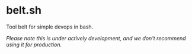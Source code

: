 # belt.sh

Tool belt for simple devops in bash.

_Please note this is under actively development, and we don't recommend using it
for production._
